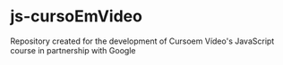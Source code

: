 # js-cursoEmVideo
 Repository created for the development of Cursoem Vídeo's JavaScript course in partnership with Google
